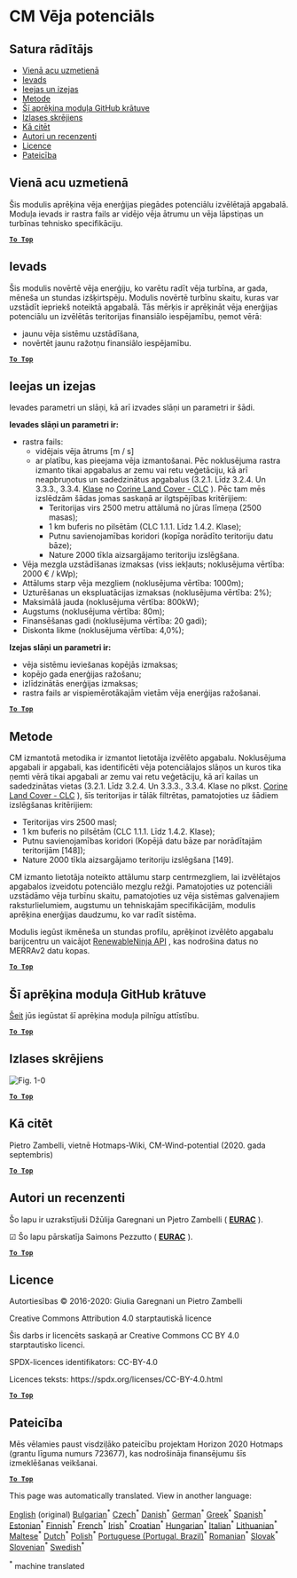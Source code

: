 <h1><a class="anchor" id="cm-wind-potential" href="#cm-wind-potential"><i class="fa fa-link"></i></a>CM Vēja potenciāls</h1><h2><a class="anchor" id="table-of-contents" href="#table-of-contents"><i class="fa fa-link"></i></a> Satura rādītājs</h2><ul><li> <a href="#in-a-glance">Vienā acu uzmetienā</a></li><li> <a href="#introduction">Ievads</a></li><li> <a href="#inputs-and-outputs">Ieejas un izejas</a></li><li> <a href="#method">Metode</a></li><li> <a href="#github-repository-of-this-calculation-module">Šī aprēķina moduļa GitHub krātuve</a></li><li> <a href="#sample-run">Izlases skrējiens</a></li><li> <a href="#how-to-cite">Kā citēt</a></li><li> <a href="#authors-and-reviewers">Autori un recenzenti</a></li><li> <a href="#license">Licence</a></li><li> <a href="#acknowledgement">Pateicība</a></li></ul><h2><a class="anchor" id="in-a-glance" href="#in-a-glance"><i class="fa fa-link"></i></a> Vienā acu uzmetienā</h2><p> Šis modulis aprēķina vēja enerģijas piegādes potenciālu izvēlētajā apgabalā. Moduļa ievads ir rastra fails ar vidējo vēja ātrumu un vēja lāpstiņas un turbīnas tehnisko specifikāciju.</p><p> <a href="#table-of-contents"><strong><code>To Top</code></strong></a></p><h2><a class="anchor" id="introduction" href="#introduction"><i class="fa fa-link"></i></a> Ievads</h2><p> Šis modulis novērtē vēja enerģiju, ko varētu radīt vēja turbīna, ar gada, mēneša un stundas izšķirtspēju. Modulis novērtē turbīnu skaitu, kuras var uzstādīt iepriekš noteiktā apgabalā. Tās mērķis ir aprēķināt vēja enerģijas potenciālu un izvēlētās teritorijas finansiālo iespējamību, ņemot vērā:</p><ul><li> jaunu vēja sistēmu uzstādīšana,</li><li> novērtēt jaunu ražotņu finansiālo iespējamību.</li></ul><p> <a href="#table-of-contents"><strong><code>To Top</code></strong></a></p><h2><a class="anchor" id="inputs-and-outputs" href="#inputs-and-outputs"><i class="fa fa-link"></i></a> Ieejas un izejas</h2><p> Ievades parametri un slāņi, kā arī izvades slāņi un parametri ir šādi.</p><p> <strong>Ievades slāņi un parametri ir:</strong></p><ul><li> rastra fails:<ul><li> vidējais vēja ātrums [m / s]</li><li> ar platību, kas pieejama vēja izmantošanai. Pēc noklusējuma rastra izmanto tikai apgabalus ar zemu vai retu veģetāciju, kā arī neapbruņotus un sadedzinātus apgabalus (3.2.1. Līdz 3.2.4. Un 3.3.3., 3.3.4. <a href="https://land.copernicus.eu/pan-european/corine-land-cover">Klase</a> no <a href="https://land.copernicus.eu/pan-european/corine-land-cover">Corine Land Cover - CLC</a> ). Pēc tam mēs izslēdzām šādas jomas saskaņā ar ilgtspējības kritērijiem:<ul><li> Teritorijas virs 2500 metru attālumā no jūras līmeņa (2500 masas);</li><li> 1 km buferis no pilsētām (CLC 1.1.1. Līdz 1.4.2. Klase);</li><li> Putnu savienojamības koridori (kopīga norādīto teritoriju datu bāze);</li><li> Nature 2000 tīkla aizsargājamo teritoriju izslēgšana.</li></ul></li></ul></li><li> Vēja mezgla uzstādīšanas izmaksas (viss iekļauts; noklusējuma vērtība: 2000 € / kWp);</li><li> Attālums starp vēja mezgliem (noklusējuma vērtība: 1000m);</li><li> Uzturēšanas un ekspluatācijas izmaksas (noklusējuma vērtība: 2%);</li><li> Maksimālā jauda (noklusējuma vērtība: 800kW);</li><li> Augstums (noklusējuma vērtība: 80m);</li><li> Finansēšanas gadi (noklusējuma vērtība: 20 gadi);</li><li> Diskonta likme (noklusējuma vērtība: 4,0%);</li></ul><p> <strong>Izejas slāņi un parametri ir:</strong></p><ul><li> vēja sistēmu ieviešanas kopējās izmaksas;</li><li> kopējo gada enerģijas ražošanu;</li><li> izlīdzinātās enerģijas izmaksas;</li><li> rastra fails ar vispiemērotākajām vietām vēja enerģijas ražošanai.</li></ul><p> <a href="#table-of-contents"><strong><code>To Top</code></strong></a></p><h2><a class="anchor" id="method" href="#method"><i class="fa fa-link"></i></a> Metode</h2><p> CM izmantotā metodika ir izmantot lietotāja izvēlēto apgabalu. Noklusējuma apgabali ir apgabali, kas identificēti vēja potenciālajos slāņos un kuros tika ņemti vērā tikai apgabali ar zemu vai retu veģetāciju, kā arī kailas un sadedzinātas vietas (3.2.1. Līdz 3.2.4. Un 3.3.3., 3.3.4. Klase no plkst. <a href="https://land.copernicus.eu/pan-european/corine-land-cover">Corine Land Cover - CLC</a> ), šīs teritorijas ir tālāk filtrētas, pamatojoties uz šādiem izslēgšanas kritērijiem:</p><ul><li> Teritorijas virs 2500 masl;</li><li> 1 km buferis no pilsētām (CLC 1.1.1. Līdz 1.4.2. Klase);</li><li> Putnu savienojamības koridori (Kopējā datu bāze par norādītajām teritorijām [148]);</li><li> Nature 2000 tīkla aizsargājamo teritoriju izslēgšana [149].</li></ul><p> CM izmanto lietotāja noteikto attālumu starp centrmezgliem, lai izvēlētajos apgabalos izveidotu potenciālo mezglu režģi. Pamatojoties uz potenciāli uzstādāmo vēja turbīnu skaitu, pamatojoties uz vēja sistēmas galvenajiem raksturlielumiem, augstumu un tehniskajām specifikācijām, modulis aprēķina enerģijas daudzumu, ko var radīt sistēma.</p><p> Modulis iegūst ikmēneša un stundas profilu, aprēķinot izvēlēto apgabalu barijcentru un vaicājot <a href="https://www.renewables.ninja/">RenewableNinja API</a> , kas nodrošina datus no MERRAv2 datu kopas.</p><p> <a href="#table-of-contents"><strong><code>To Top</code></strong></a></p><h2><a class="anchor" id="github-repository-of-this-calculation-module" href="#github-repository-of-this-calculation-module"><i class="fa fa-link"></i></a> Šī aprēķina moduļa GitHub krātuve</h2><p> <a href="https://github.com/HotMaps/wind_potential">Šeit</a> jūs iegūstat šī aprēķina moduļa pilnīgu attīstību.</p><p> <a href="#table-of-contents"><strong><code>To Top</code></strong></a></p><h2><a class="anchor" id="sample-run" href="#sample-run"><i class="fa fa-link"></i></a> Izlases skrējiens</h2><img alt="Fig. 1-0" src="https://wiki.hotmaps.hevs.ch/en/CM-Wind-potential/cm-wind.png" title="Izpildiet Wind CM"/><p> <a href="#table-of-contents"><strong><code>To Top</code></strong></a></p><h2><a class="anchor" id="how-to-cite" href="#how-to-cite"><i class="fa fa-link"></i></a> Kā citēt</h2><p> Pietro Zambelli, vietnē Hotmaps-Wiki, CM-Wind-potential (2020. gada septembris)</p><p> <a href="#table-of-contents"><strong><code>To Top</code></strong></a></p><h2><a class="anchor" id="authors-and-reviewers" href="#authors-and-reviewers"><i class="fa fa-link"></i></a> Autori un recenzenti</h2><p> Šo lapu ir uzrakstījuši Džūlija Garegnani un Pjetro Zambelli ( <strong><a href="http://www.eurac.edu">EURAC</a></strong> ).</p><p> ☑ Šo lapu pārskatīja Saimons Pezzutto ( <strong><a href="http://www.eurac.edu">EURAC</a></strong> ).</p><p> <a href="#table-of-contents"><strong><code>To Top</code></strong></a></p><h2><a class="anchor" id="license" href="#license"><i class="fa fa-link"></i></a> Licence</h2><p> Autortiesības © 2016-2020: Giulia Garegnani un Pietro Zambelli</p><p> Creative Commons Attribution 4.0 starptautiskā licence</p><p> Šis darbs ir licencēts saskaņā ar Creative Commons CC BY 4.0 starptautisko licenci.</p><p> SPDX-licences identifikators: CC-BY-4.0</p><p> Licences teksts: https://spdx.org/licenses/CC-BY-4.0.html</p><p> <a href="#table-of-contents"><strong><code>To Top</code></strong></a></p><h2><a class="anchor" id="acknowledgement" href="#acknowledgement"><i class="fa fa-link"></i></a> Pateicība</h2><p> Mēs vēlamies paust visdziļāko pateicību projektam Horizon 2020 Hotmaps (grantu līguma numurs 723677), kas nodrošināja finansējumu šīs izmeklēšanas veikšanai.</p><p> <a href="#table-of-contents"><strong><code>To Top</code></strong></a></p>
<!--- THIS IS A SUPER UNIQUE IDENTIFIER -->

This page was automatically translated. View in another language:

[English](../en/CM-Wind-potential) (original) [Bulgarian](../bg/CM-Wind-potential)<sup>\*</sup> [Czech](../cs/CM-Wind-potential)<sup>\*</sup> [Danish](../da/CM-Wind-potential)<sup>\*</sup> [German](../de/CM-Wind-potential)<sup>\*</sup> [Greek](../el/CM-Wind-potential)<sup>\*</sup> [Spanish](../es/CM-Wind-potential)<sup>\*</sup> [Estonian](../et/CM-Wind-potential)<sup>\*</sup> [Finnish](../fi/CM-Wind-potential)<sup>\*</sup> [French](../fr/CM-Wind-potential)<sup>\*</sup> [Irish](../ga/CM-Wind-potential)<sup>\*</sup> [Croatian](../hr/CM-Wind-potential)<sup>\*</sup> [Hungarian](../hu/CM-Wind-potential)<sup>\*</sup> [Italian](../it/CM-Wind-potential)<sup>\*</sup> [Lithuanian](../lt/CM-Wind-potential)<sup>\*</sup>  [Maltese](../mt/CM-Wind-potential)<sup>\*</sup> [Dutch](../nl/CM-Wind-potential)<sup>\*</sup> [Polish](../pl/CM-Wind-potential)<sup>\*</sup> [Portuguese (Portugal, Brazil)](../pt/CM-Wind-potential)<sup>\*</sup> [Romanian](../ro/CM-Wind-potential)<sup>\*</sup> [Slovak](../sk/CM-Wind-potential)<sup>\*</sup> [Slovenian](../sl/CM-Wind-potential)<sup>\*</sup> [Swedish](../sv/CM-Wind-potential)<sup>\*</sup> 

<sup>\*</sup> machine translated
